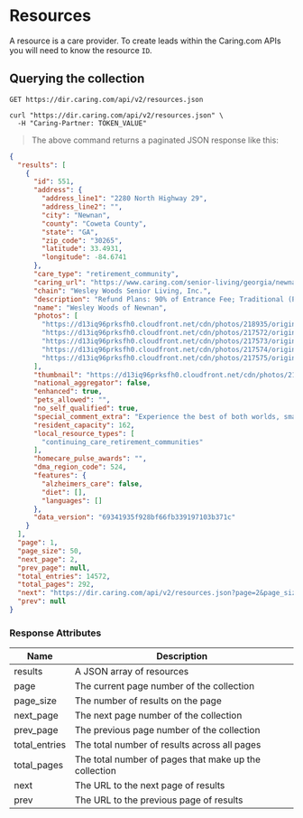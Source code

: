 # Resources

A resource is a care provider. To create leads within the Caring.com APIs you will need to know the resource `ID`.

## Querying the collection

`GET https://dir.caring.com/api/v2/resources.json`

```shell
curl "https://dir.caring.com/api/v2/resources.json" \
  -H "Caring-Partner: TOKEN_VALUE"
```

> The above command returns a paginated JSON response like this:

```json
{
  "results": [
    {
      "id": 551,
      "address": {
        "address_line1": "2280 North Highway 29",
        "address_line2": "",
        "city": "Newnan",
        "county": "Coweta County",
        "state": "GA",
        "zip_code": "30265",
        "latitude": 33.4931,
        "longitude": -84.6741
      },
      "care_type": "retirement_community",
      "caring_url": "https://www.caring.com/senior-living/georgia/newnan/wesley-woods-of-newnan",
      "chain": "Wesley Woods Senior Living, Inc.",
      "description": "Refund Plans: 90% of Entrance Fee; Traditional (Price: 66% (Avg.) of Entrance Fee). Assisted Living and Nursing Care on Fee-For-Service basis.",
      "name": "Wesley Woods of Newnan",
      "photos": [
        "https://d13iq96prksfh0.cloudfront.net/cdn/photos/218935/original.jpeg",
        "https://d13iq96prksfh0.cloudfront.net/cdn/photos/217572/original.png",
        "https://d13iq96prksfh0.cloudfront.net/cdn/photos/217573/original.png",
        "https://d13iq96prksfh0.cloudfront.net/cdn/photos/217574/original.png",
        "https://d13iq96prksfh0.cloudfront.net/cdn/photos/217575/original.png"
      ],
      "thumbnail": "https://d13iq96prksfh0.cloudfront.net/cdn/photos/218935/150x150%23.jpeg",
      "national_aggregator": false,
      "enhanced": true,
      "pets_allowed": "",
      "no_self_qualified": true,
      "special_comment_extra": "Experience the best of both worlds, small and large. Wesley Woods is a warm and friendly community located in Newnan, a charming historic town that boasts all of the modern conveniences and is just a short drive from Atlanta with its metropolitan perks and world-class airport. Click here for directions to Wesley Woods of Newnan.",
      "resident_capacity": 162,
      "local_resource_types": [
        "continuing_care_retirement_communities"
      ],
      "homecare_pulse_awards": "",
      "dma_region_code": 524,
      "features": {
        "alzheimers_care": false,
        "diet": [],
        "languages": []
      },
      "data_version": "69341935f928bf66fb339197103b371c"
    }
  ],
  "page": 1,
  "page_size": 50,
  "next_page": 2,
  "prev_page": null,
  "total_entries": 14572,
  "total_pages": 292,
  "next": "https://dir.caring.com/api/v2/resources.json?page=2&page_size=50",
  "prev": null
}
```

### Response Attributes

|Name|Description|
|--- |--- |
| results | A JSON array of resources |
| page | The current page number of the collection |
| page_size | The number of results on the page |
| next_page | The next page number of the collection |
| prev_page | The previous page number of the collection |
| total_entries | The total number of results across all pages |
| total_pages | The total number of pages that make up the collection |
| next | The URL to the next page of results |
| prev | The URL to the previous page of results |
